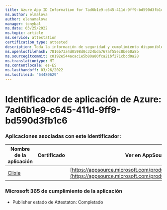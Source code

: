 ```yaml
---
title: Azure App ID Information for 7ad6b1e9-c645-411d-9ff9-bd590d3fb1c6
ms.author: elmalova
author: elenamalova
manager: tonybal
ms.date: 03/25/2022
ms.topic: article
ms.service: attestation
certification_type: attested
description: Toda la información de seguridad y cumplimiento disponible para 7ad6b1e9-c645-411d-9ff9-bd590d3fb1c6.
ms.openlocfilehash: 7816b73a4d0598d0c324bda767af55ec8be60a8b
ms.sourcegitcommit: c0192e544acac1e5b80a80fca21bf271cbcd0a28
ms.translationtype: MT
ms.contentlocale: es-ES
ms.lasthandoff: 03/26/2022
ms.locfileid: "64480629"
---
```

# <a name="azure-app-id-7ad6b1e9-c645-411d-9ff9-bd590d3fb1c6"></a>Identificador de aplicación de Azure: 7ad6b1e9-c645-411d-9ff9-bd590d3fb1c6


### <a name="apps-associated-with-this-id"></a>Aplicaciones asociadas con este identificador:
| **Nombre de la aplicación** | **Certificado** | **Ver en AppSource** |
|--------------|---------------|-----------------------|
| [Clixie](../forward/WA200003880.md) |  | [https://appsource.microsoft.com/product/office/WA200003880](https://appsource.microsoft.com/product/office/WA200003880) |

### <a name="microsoft-365-app-compliance-status"></a>Microsoft 365 de cumplimiento de la aplicación
- Publisher estado de Attestaton: Completado
